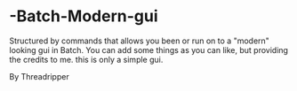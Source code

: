 # -Batch-Modern-gui
Structured by commands that allows you been or run on to a "modern" looking gui in Batch.
You can add some things as you can like, but providing the credits to me.
this is only a simple gui.

By Threadripper
